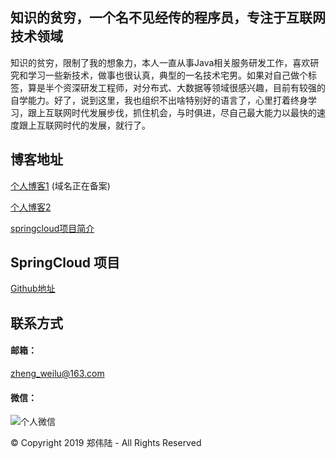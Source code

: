## 知识的贫穷，一个名不见经传的程序员，专注于互联网技术领域

知识的贫穷，限制了我的想象力，本人一直从事Java相关服务研发工作，喜欢研究和学习一些新技术，做事也很认真，典型的一名技术宅男。如果对自己做个标签，算是半个资深研发工程师，对分布式、大数据等领域很感兴趣，目前有较强的自学能力。好了，说到这里，我也组织不出啥特别好的语言了，心里打着终身学习，跟上互联网时代发展步伐，抓住机会，与时俱进，尽自己最大能力以最快的速度跟上互联网时代的发展，就行了。

## 博客地址
[个人博客1](http://willlu.cn) (域名正在备案)

[个人博客2](https://romeoblog.com) 

[springcloud项目简介](https://springcloud.romeoblog.com)

## SpringCloud 项目
[Github地址](https://github.com/romeoblog/spring-cloud)

## 联系方式

#### 邮箱：
zheng_weilu@163.com

#### 微信：
![个人微信](https://github.com/romeoblog/spring-cloud/blob/master/example-docs/src/main/name.jpeg)

© Copyright 2019 郑伟陆 - All Rights Reserved
